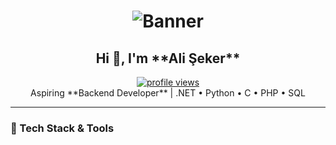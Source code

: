 <!-- Başlık ve animasyon / banner -->
<h1 align="center">
  <img src="https://yourdomain.com/banner.gif" alt="Banner" />
</h1>

<h2 align="center">Hi 👋, I'm **Ali Şeker**</h2>
<p align="center">
  <a href="https://github.com/aliseker"><img src="https://komarev.com/ghpvc/?username=aliseker&label=Profile%20views&color=blue" alt="profile views"/></a>
  <br>
  Aspiring **Backend Developer** | .NET • Python • C • PHP • SQL
</p>

---

### 🧰 Tech Stack & Tools  
